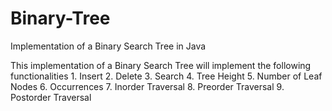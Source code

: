 # Binary-Tree
Implementation of a Binary Search Tree in Java

This implementation of a Binary Search Tree will implement the following functionalities
    1. Insert
    2. Delete
    3. Search
    4. Tree Height
    5. Number of Leaf Nodes
    6. Occurrences
    7. Inorder Traversal
    8. Preorder Traversal
    9. Postorder Traversal
